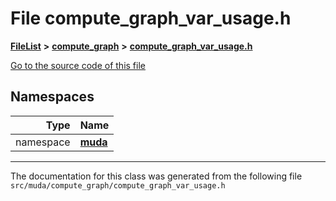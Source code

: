 

# File compute\_graph\_var\_usage.h



[**FileList**](files.md) **>** [**compute\_graph**](dir_b4aad8ec408afb185bc8426846668e86.md) **>** [**compute\_graph\_var\_usage.h**](compute__graph__var__usage_8h.md)

[Go to the source code of this file](compute__graph__var__usage_8h_source.md)
















## Namespaces

| Type | Name |
| ---: | :--- |
| namespace | [**muda**](namespacemuda.md) <br> |





















































------------------------------
The documentation for this class was generated from the following file `src/muda/compute_graph/compute_graph_var_usage.h`


